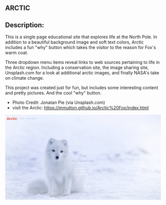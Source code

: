 ## ARCTIC

## Description:
  
This is a single page educational site that explores life at the North Pole.
In addition to a beautiful background image and soft text colors, Arctic includes a fun "why" button which takes the visitor to the reason for Fox's warm coat.

Three dropdown menu items reveal links to web sources pertaining to life in the Arctic region. Including a conservation site, the image sharing site, Unsplash.com for a look at additional arctic images, and finally NASA's take on climate change.

This project was created just for fun, but includes some interesting content and pretty pictures. And the cool "why" button.

* Photo Credit: Jonatan Pie (via Unsplash.com)
* visit the Arctic: https://mmutton.github.io/Arctic%20Fox/index.html 

![Project-portfolio](/Arctic/images/ArcticFoxScreenshotcopy.png)
